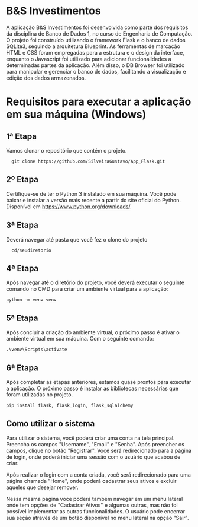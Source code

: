 # B&S Investimentos

A aplicação B&S Investimentos foi desenvolvida como parte dos requisitos da disciplina de Banco de Dados 1, 
no curso de Engenharia de Computação. O projeto foi construído utilizando o framework Flask e o banco de dados SQLite3,
seguindo a arquitetura Blueprint. As ferramentas de marcação HTML e CSS foram empregadas para a estrutura e o design da interface, 
enquanto o Javascript foi utilizado para adicionar funcionalidades a determinadas partes da aplicação. Além disso, o DB Browser 
foi utilizado para manipular e gerenciar o banco de dados, facilitando a visualização e edição dos dados armazenados.

# Requisitos para executar a aplicação em sua máquina (Windows)

## 1ª Etapa 
Vamos clonar o repositório que contém o projeto.
```
  git clone https://github.com/SilveiraGustavo/App_Flask.git 
```

## 2º Etapa 
Certifique-se de ter o Python 3 instalado em sua máquina. Você pode baixar e instalar a versão mais recente a partir do site oficial do Python. Disponível em https://www.python.org/downloads/ 

## 3ª Etapa 
Deverá navegar até pasta que você fez o clone do projeto 
```
  cd/seudiretorio
```
## 4ª Etapa 
Após navegar até o diretório do projeto, você deverá executar o seguinte comando no CMD para criar um ambiente virtual para a aplicação:
```
python -m venv venv
```
## 5ª Etapa
Após concluir a criação do ambiente virtual, o próximo passo é ativar o ambiente virtual em sua máquina. Com o seguinte comando:
```
.\venv\Scripts\activate
```
## 6ª Etapa 
Após completar as etapas anteriores, estamos quase prontos para executar a aplicação. O próximo passo é instalar as bibliotecas necessárias que foram utilizadas no projeto.

```
pip install flask, flask_login, flask_sqlalchemy
```
## Como utilizar o sistema

Para utilizar o sistema, você poderá criar uma conta na tela principal. Preencha os campos "Username", "Email" e "Senha". Após preencher os campos, clique no botão "Registrar". Você será redirecionado para a página de login, onde poderá iniciar uma sessão com o usuário que acabou de criar.

Após realizar o login com a conta criada, você será redirecionado para uma página chamada "Home", onde poderá cadastrar seus ativos e excluir aqueles que desejar remover. 

Nessa mesma página voce poderá também navegar em um menu lateral onde tem opções de "Cadastrar Ativos" e algumas outras, mas não foi possível implementar as outras funcionalidades. O usuário pode encerrar sua seção através de um botão disponível no menu lateral na opção "Sair". 